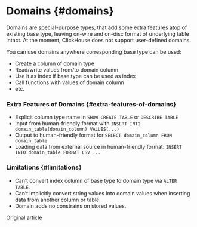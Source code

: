 # Domains {#domains}

Domains are special-purpose types, that add some extra features atop of existing base type, leaving on-wire and on-disc format of underlying table intact. At the moment, ClickHouse does not support user-defined domains.

You can use domains anywhere corresponding base type can be used:

- Create a column of domain type
- Read/write values from/to domain column
- Use it as index if base type can be used as index
- Call functions with values of domain column
- etc.

### Extra Features of Domains {#extra-features-of-domains}

- Explicit column type name in `SHOW CREATE TABLE` or `DESCRIBE TABLE`
- Input from human-friendly format with `INSERT INTO domain_table(domain_column) VALUES(...)`
- Output to human-friendly format for `SELECT domain_column FROM domain_table`
- Loading data from external source in human-friendly format: `INSERT INTO domain_table FORMAT CSV ...`

### Limitations {#limitations}

- Can’t convert index column of base type to domain type via `ALTER TABLE`.
- Can’t implicitly convert string values into domain values when inserting data from another column or table.
- Domain adds no constrains on stored values.

[Original article](https://clickhouse.tech/docs/es/data_types/domains/overview) <!--hide-->
